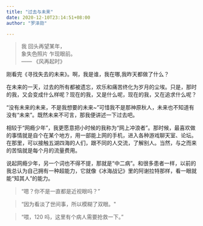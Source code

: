 ```yaml
---
title: "过去与未来"
date: 2020-12-10T23:14:51+08:00
author: "罗泽勋"

---
```


> 我 回头再望某年，  
> 象失色照片 乍现眼前。  
> —— 《风再起时》

刚看完《寻找失去的未来》。啊，我是谁，我在哪,我昨天都做了什么？
  
在未来的一天，过去的所有都被遗忘，欢乐和痛苦终化为岁月的尘埃。只是，那时的我，又会变成什么样呢？现在的我，又是什么呢，现在的我，又在追求什么呢？  
  
“没有未来的未来，不是我想要的未来~”可惜我不是那神原秋人，未来也不知道有没有“未来”。既然未来不可言，那我便讲述一下过去吧。  
  
相较于“网瘾少年”，我更愿意把小时候的我称为“网上冲浪者”。那时候，最喜欢做的事情就是自个在某个地方，用一部能上网的手机，进入各种游戏聊天室、论坛。在那里，可以接触五湖四海的人们，跟不同的人交流，了解别人。当然，与之而来的苦恼就是每个月的流量费用。 
  
说起网瘾少年，另一个词也不得不提，那就是“中二病”。和很多患者一样，以前的我总认为自己拥有一种超能力，它就像《冰海战记》里的阿谢拉特那样，看一眼就能“知其人”的能力。  
  
> “嗯？你不是一直都是近视眼吗？”  

> “因为看淡了世间事，所以模糊了双眼。"  

>  “喂，120 吗，这里有个病人需要抢救一下。”